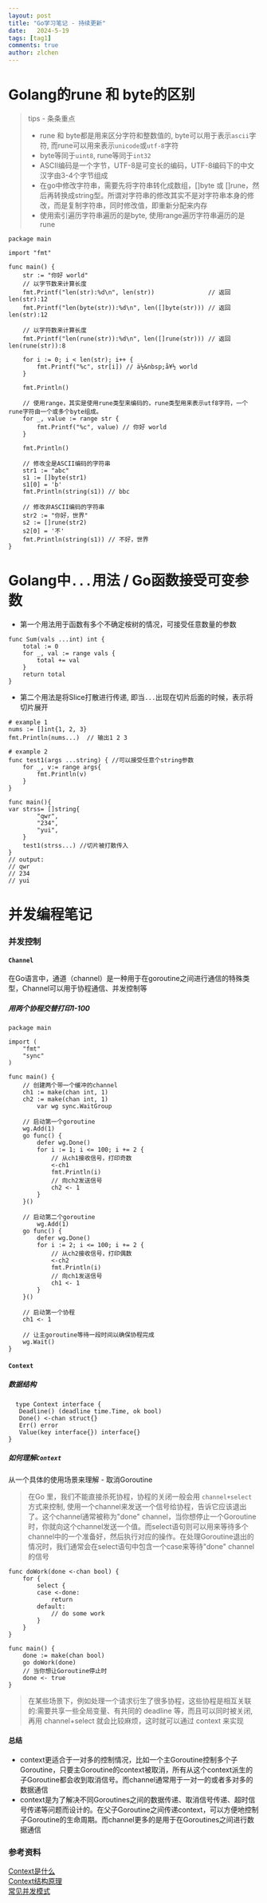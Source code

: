 ```yaml
---
layout: post
title: "Go学习笔记 - 持续更新"
date:   2024-5-19
tags: [tag1]
comments: true
author: zlchen
---
```


<!-- more -->
# Golang的rune 和 byte的区别
> tips - 条条重点  
> * rune 和 byte都是用来区分字符和整数值的, byte可以用于表示`ascii`字符, 而rune可以用来表示`unicode`或`utf-8`字符
> * byte等同于`uint8`, rune等同于`int32`
> * ASCII编码是一个字节，UTF-8是可变长的编码，UTF-8编码下的中文汉字由3-4个字节组成  
> * 在go中修改字符串，需要先将字符串转化成数组，[]byte 或 []rune，然后再转换成string型。所谓对字符串的修改其实不是对字符串本身的修改，而是复制字符串，同时修改值，即重新分配来内存  
 > * 使用索引遍历字符串遍历的是byte, 使用range遍历字符串遍历的是rune  
 
```
package main

import "fmt"

func main() {
	str := "你好 world"
	// 以字节数来计算长度
	fmt.Printf("len(str):%d\n", len(str))               // 返回len(str):12
	fmt.Printf("len(byte(str)):%d\n", len([]byte(str))) // 返回len(str):12

	// 以字符数来计算长度
	fmt.Printf("len(rune(str)):%d\n", len([]rune(str))) // 返回len(rune(str)):8

	for i := 0; i < len(str); i++ {
		fmt.Printf("%c", str[i]) // ä½&nbsp;å¥½ world
	}

	fmt.Println()

    // 使用range，其实是使用rune类型来编码的，rune类型用来表示utf8字符，一个rune字符由一个或多个byte组成。
	for _, value := range str {
		fmt.Printf("%c", value) // 你好 world
	}

	fmt.Println()

	// 修改全是ASCII编码的字符串
	str1 := "abc"
	s1 := []byte(str1)
	s1[0] = 'b'
	fmt.Println(string(s1)) // bbc

	// 修改非ASCII编码的字符串
	str2 := "你好，世界"
	s2 := []rune(str2)
	s2[0] = '不'
	fmt.Println(string(s1)) // 不好，世界
}
```

# Golang中`...`用法 / Go函数接受可变参数
* 第一个用法用于函数有多个不确定桉树的情况，可接受任意数量的参数
```
func Sum(vals ...int) int {
    total := 0
    for _, val := range vals {
        total += val
    }
    return total
}
```

* 第二个用法是将Slice打散进行传递, 即当`...`出现在切片后面的时候，表示将切片展开

```
# example 1
nums := []int{1, 2, 3} 
fmt.Println(nums...)  // 输出1 2 3

# example 2
func test1(args ...string) { //可以接受任意个string参数
    for _, v:= range args{
        fmt.Println(v)
    }
}

func main(){
var strss= []string{
        "qwr",
        "234",
        "yui",
    }
    test1(strss...) //切片被打散传入
}
// output:
// qwr
// 234
// yui
```

# 并发编程笔记

### 并发控制
#### `Channel`
在Go语言中，通道（channel）是一种用于在goroutine之间进行通信的特殊类型，Channel可以用于协程通信、并发控制等  
##### 用两个协程交替打印1-100  

```
package main

import (
	"fmt"
	"sync"
)

func main() {
	// 创建两个带一个缓冲的channel
	ch1 := make(chan int, 1)
	ch2 := make(chan int, 1)
    	var wg sync.WaitGroup

	// 启动第一个goroutine
	wg.Add(1)
	go func() {
        defer wg.Done()
		for i := 1; i <= 100; i += 2 {
			// 从ch1接收信号，打印奇数
			<-ch1
			fmt.Println(i)
			// 向ch2发送信号
			ch2 <- 1
		}
	}()

	// 启动第二个goroutine
    	wg.Add(1)
	go func() {
        defer wg.Done()
		for i := 2; i <= 100; i += 2 {
			// 从ch2接收信号，打印偶数
			<-ch2
			fmt.Println(i)
			// 向ch1发送信号
			ch1 <- 1
		}
	}()

	// 启动第一个协程
	ch1 <- 1

	// 让主goroutine等待一段时间以确保协程完成
	wg.Wait()
}
```

#### `Context`
##### 数据结构
```
  type Context interface {
   Deadline() (deadline time.Time, ok bool)
   Done() <-chan struct{}
   Err() error
   Value(key interface{}) interface{}
}
```
##### 如何理解`Context`
从一个具体的使用场景来理解 - 取消Goroutine  
> 在Go 里，我们不能直接杀死协程，协程的关闭一般会用 `channel+select` 方式来控制, 使用一个channel来发送一个信号给协程，告诉它应该退出了。这个channel通常被称为"done" channel，当你想停止一个Goroutine时，你就向这个channel发送一个值。而select语句则可以用来等待多个channel中的一个准备好，然后执行对应的操作。在处理Goroutine退出的情况时，我们通常会在select语句中包含一个case来等待"done" channel的信号  

```
func doWork(done <-chan bool) {
    for {
        select {
        case <-done:
            return
        default:
            // do some work
        }
    }
}

func main() {
    done := make(chan bool)
    go doWork(done)
    // 当你想让Goroutine停止时
    done <- true
}
```
> 在某些场景下，例如处理一个请求衍生了很多协程，这些协程是相互关联的:需要共享一些全局变量、有共同的 deadline 等，而且可以同时被关闭, 再用 channel+select 就会比较麻烦，这时就可以通过 context 来实现

#### 总结
* context更适合于一对多的控制情况，比如一个主Goroutine控制多个子Goroutine，只要主Goroutine的context被取消，所有从这个context派生的子Goroutine都会收到取消信号。而channel通常用于一对一的或者多对多的数据通信
* context是为了解决不同Goroutines之间的数据传递、取消信号传递、超时信号传递等问题而设计的。在父子Goroutine之间传递context，可以方便地控制子Goroutine的生命周期。而channel更多的是用于在Goroutines之间进行数据通信

### 参考资料
[Context是什么](https://golang.design/go-questions/stdlib/context/what/)  
[Context结构原理](https://juejin.cn/post/7029704699435548679?searchId=20240724144704A57F1A20B447933B59AE#heading-14)  
[常见并发模式](https://chai2010.cn/advanced-go-programming-book/ch1-basic/ch1-06-goroutine.html#168-context-%E5%8C%85)  
